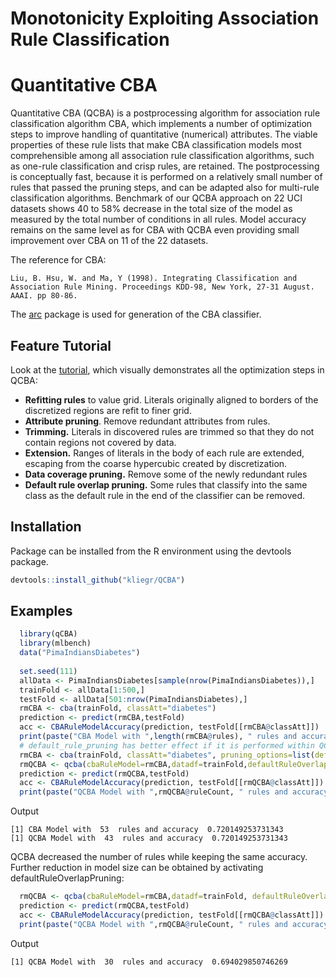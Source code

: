 # Monotonicity Exploiting Association Rule Classification

# Quantitative CBA
Quantitative CBA (QCBA) is a postprocessing algorithm for association rule classification algorithm CBA, which implements a number of 
optimization steps to improve handling of quantitative (numerical) attributes. The viable properties of these rule lists that make CBA classification  models most comprehensible among all association rule classification algorithms, such as one-rule classification and crisp rules, are retained. The postprocessing is conceptually fast, because it is performed on a relatively small number of rules that passed the pruning steps, and  can be adapted also for multi-rule classification algorithms. Benchmark of our QCBA approach on 22 UCI datasets shows 40 to 58\% decrease in the total size of the model as measured by the total number of conditions in all rules. Model accuracy remains on the same level as for CBA with QCBA even providing small improvement over CBA on 11 of the 22 datasets. 

The reference for CBA:

 ```
 Liu, B. Hsu, W. and Ma, Y (1998). Integrating Classification and Association Rule Mining. Proceedings KDD-98, New York, 27-31 August. AAAI. pp 80-86.
 ```
 
The [arc](https://github.com/kliegr/arc) package is used for generation of the CBA classifier.
## Feature Tutorial
Look at the [tutorial](http://nb.vse.cz/~klit01/qcba/tutorial.html), which  visually demonstrates all the optimization steps in QCBA:

- **Refitting rules** to value grid. Literals originally aligned to borders of the discretized  regions are refit to finer grid.
- **Attribute pruning**. Remove redundant attributes from rules. 
- **Trimming.** Literals in discovered rules are trimmed so that they do not contain regions not covered by data.
- **Extension.** Ranges of literals in the body of each rule are extended, escaping from the coarse hypercubic created by discretization.
- **Data coverage pruning.** Remove some of the newly redundant rules
- **Default rule overlap pruning.** Some rules that classify into the same class as the default rule in the end of the classifier can be removed. 

## Installation
Package  can be installed from the R environment using the devtools package.
```R
devtools::install_github("kliegr/QCBA")
```

## Examples

```R
  library(qCBA)
  library(mlbench)
  data("PimaIndiansDiabetes")
  
  set.seed(111)
  allData <- PimaIndiansDiabetes[sample(nrow(PimaIndiansDiabetes)),]
  trainFold <- allData[1:500,]
  testFold <- allData[501:nrow(PimaIndiansDiabetes),]
  rmCBA <- cba(trainFold, classAtt="diabetes")
  prediction <- predict(rmCBA,testFold)
  acc <- CBARuleModelAccuracy(prediction, testFold[[rmCBA@classAtt]])
  print(paste("CBA Model with ",length(rmCBA@rules), " rules and accuracy ",acc))
  # default_rule_pruning has better effect if it is performed within QCBA
  rmCBA <- cba(trainFold, classAtt="diabetes", pruning_options=list(default_rule_pruning=FALSE))
  rmQCBA <- qcba(cbaRuleModel=rmCBA,datadf=trainFold,defaultRuleOverlapPruning="noPruning")
  prediction <- predict(rmQCBA,testFold)
  acc <- CBARuleModelAccuracy(prediction, testFold[[rmQCBA@classAtt]])
  print(paste("QCBA Model with ",rmQCBA@ruleCount, " rules and accuracy ",acc))
```

Output
```
[1] CBA Model with  53  rules and accuracy  0.720149253731343
[1] QCBA Model with  43  rules and accuracy  0.720149253731343
```
QCBA decreased the number of rules  while keeping the same accuracy.
Further reduction in model size can be obtained by activating defaultRuleOverlapPruning:

```R
  rmQCBA <- qcba(cbaRuleModel=rmCBA,datadf=trainFold, defaultRuleOverlapPruning="transactionBased")
  prediction <- predict(rmQCBA,testFold)
  acc <- CBARuleModelAccuracy(prediction, testFold[[rmQCBA@classAtt]])
  print(paste("QCBA Model with ",rmQCBA@ruleCount, " rules and accuracy ",acc))
```

Output
```
[1] QCBA Model with  30  rules and accuracy  0.694029850746269
```
